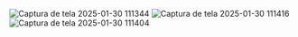 ![Captura de tela 2025-01-30 111344](https://github.com/user-attachments/assets/9ee5a944-2470-4f23-83ba-fdc7814543f3)
![Captura de tela 2025-01-30 111416](https://github.com/user-attachments/assets/8f99fc65-cebe-49b3-91b9-1b6320cb4f74)
![Captura de tela 2025-01-30 111404](https://github.com/user-attachments/assets/dd37b8db-be22-42bb-a5d1-b7c3bfb3d518)
